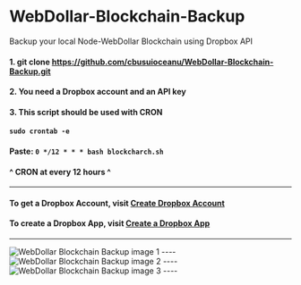 # WebDollar-Blockchain-Backup
Backup your local Node-WebDollar Blockchain using Dropbox API

#### 1. git clone https://github.com/cbusuioceanu/WebDollar-Blockchain-Backup.git
#### 2. You need a Dropbox account and an API key
#### 3. This script should be used with CRON
#### ```sudo crontab -e```
#### Paste: ```0 */12 * * * bash blockcharch.sh```
#### ^ CRON at every 12 hours ^
----
#### To get a Dropbox Account, visit <a href="https://www.dropbox.com/" _target="blank">Create Dropbox Account</a>
#### To create a Dropbox App, visit <a href="https://www.dropbox.com/developers" _target="blank">Create a Dropbox App</a>
----
<img src="https://webdollarvpn.io/img/webdollar-blockchain-backup-img1.jpg" alt="WebDollar Blockchain Backup image 1"/>
----
<img src="https://webdollarvpn.io/img/webdollar-blockchain-backup-img2.jpg" alt="WebDollar Blockchain Backup image 2"/>
----
<img src="https://webdollarvpn.io/img/webdollar-blockchain-backup-img3.jpg.jpg" alt="WebDollar Blockchain Backup image 3"/>
----
